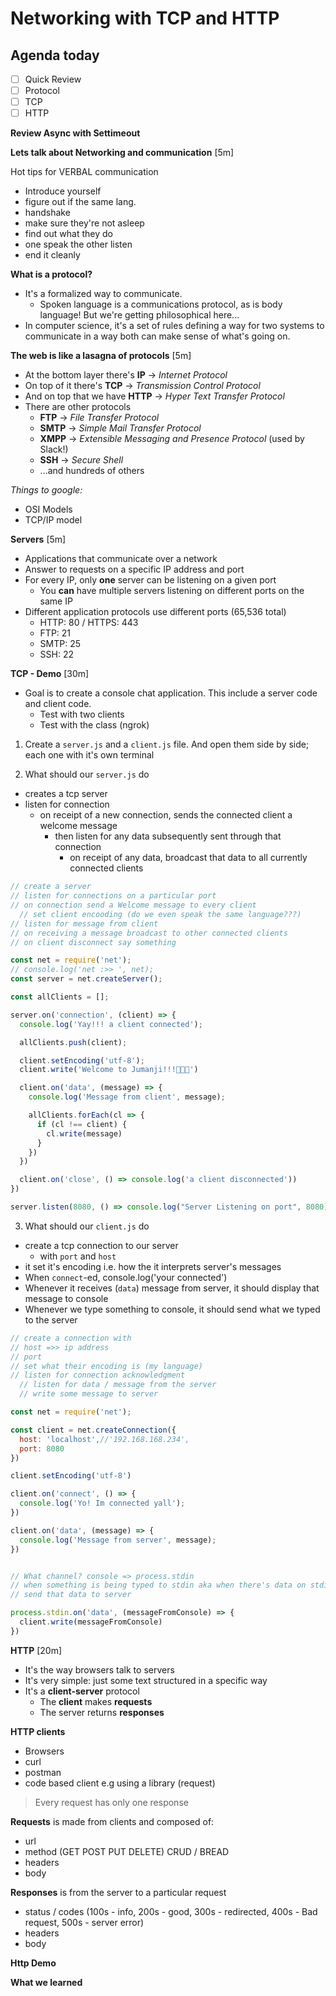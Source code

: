 Networking with TCP and HTTP
===

## Agenda today

- [ ] Quick Review
- [ ] Protocol
- [ ] TCP
- [ ] HTTP

**Review Async with Settimeout**

**Lets talk about Networking and communication** [5m]

Hot tips for VERBAL communication
- Introduce yourself
- figure out if the same lang.
- handshake
- make sure they're not asleep
- find out what they do
- one speak the other listen
- end it cleanly


**What is a protocol?**

* It's a formalized way to communicate.
    - Spoken language is a communications protocol, as is body language! But we're getting philosophical here...
* In computer science, it's a set of rules defining a way for two systems to communicate in a way both can make sense of what's going on.

**The web is like a lasagna of protocols** [5m]

* At the bottom layer there's **IP** -> _Internet Protocol_
* On top of it there's **TCP** -> _Transmission Control Protocol_
* And on top that we have **HTTP** -> _Hyper Text Transfer Protocol_
* There are other protocols
    - **FTP** -> _File Transfer Protocol_
    - **SMTP** -> _Simple Mail Transfer Protocol_
    - **XMPP** -> _Extensible Messaging and Presence Protocol_ (used by Slack!)
    - **SSH** -> _Secure Shell_
    - ...and hundreds of others

*Things to google:*

- OSI Models
- TCP/IP model



**Servers** [5m]

- Applications that communicate over a network
- Answer to requests on a specific IP address and port
- For every IP, only **one** server can be listening on a given port
    + You **can** have multiple servers listening on different ports on the same IP
- Different application protocols use different ports (65,536 total)
    + HTTP: 80 / HTTPS: 443
    + FTP: 21
    + SMTP: 25
    + SSH: 22


**TCP - Demo** [30m]

- Goal is to create a console chat application. This include a server code and client code.
  - Test with two clients
  - Test with the class (ngrok)

1. Create a `server.js` and a `client.js` file. And open them side by side; each one with it's own terminal

2. What should our `server.js` do
  - creates a tcp server
  - listen for connection
    + on receipt of a new connection, sends the connected client a welcome message
      - then listen for any data subsequently sent through that connection
        + on receipt of any data, broadcast that data to all currently connected clients

  ```js
  // create a server
  // listen for connections on a particular port
  // on connection send a Welcome message to every client
    // set client encooding (do we even speak the same language???)
  // listen for message from client
  // on receiving a message broadcast to other connected clients
  // on client disconnect say something

  const net = require('net');
  // console.log('net :>> ', net);
  const server = net.createServer();

  const allClients = [];

  server.on('connection', (client) => {
    console.log('Yay!!! a client connected');

    allClients.push(client);

    client.setEncoding('utf-8');
    client.write('Welcome to Jumanji!!!🥁🥁🥁')

    client.on('data', (message) => {
      console.log('Message from client', message);

      allClients.forEach(cl => {
        if (cl !== client) {
          cl.write(message)
        }
      })
    })

    client.on('close', () => console.log('a client disconnected'))
  })

  server.listen(8080, () => console.log("Server Listening on port", 8080))
  ```

3. What should our `client.js` do
  - create a tcp connection to our server
    + with `port` and `host`
  - it set it's encoding i.e. how the it interprets server's messages
  - When `connect`-ed, console.log('your connected')
  - Whenever it receives (`data`) message from server, it should display that message to console
  - Whenever we type something to console, it should send what we typed to the server

  ```js
  // create a connection with
  // host =>> ip address
  // port
  // set what their encoding is (my language)
  // listen for connection acknowledgment
    // listen for data / message from the server
    // write some message to server

  const net = require('net');

  const client = net.createConnection({
    host: 'localhost',//'192.168.168.234',
    port: 8080
  })

  client.setEncoding('utf-8')

  client.on('connect', () => {
    console.log('Yo! Im connected yall');
  })

  client.on('data', (message) => {
    console.log('Message from server', message);
  })


  // What channel? console => process.stdin
  // when something is being typed to stdin aka when there's data on stdin,
  // send that data to server

  process.stdin.on('data', (messageFromConsole) => {
    client.write(messageFromConsole)
  })
  ```

**HTTP** [20m]

* It's the way browsers talk to servers
* It's very simple: just some text structured in a specific way
* It's a **client-server** protocol
    - The **client** makes **requests**
    - The server returns **responses**

**HTTP clients**

- Browsers
- curl
- postman
- code based client e.g using a library (request)

>
> Every request has only one response
>


**Requests** is made from clients and composed of:
- url
- method (GET POST PUT DELETE) CRUD / BREAD
- headers
- body

**Responses** is from the server to a particular request

- status / codes (100s - info, 200s - good, 300s - redirected, 400s - Bad request, 500s - server error)
- headers
- body

**Http Demo**

**What we learned**
